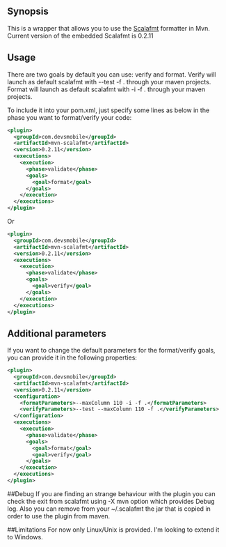## Synopsis

This is a wrapper that allows you to use the [Scalafmt](https://github.com/olafurpg/scalafmt/) formatter in Mvn.
Current version of the embedded Scalafmt is 0.2.11

## Usage

There are two goals by default you can use: verify and format.
Verify will launch as default scalafmt with --test -f . through your maven projects.
Format will launch as default scalafmt with -i -f . through your maven projects.

To include it into your pom.xml, just specify some lines as below  in the phase you want to format/verify your code:

```xml
<plugin>
  <groupId>com.devsmobile</groupId>
  <artifactId>mvn-scalafmt</artifactId>
  <version>0.2.11</version>
  <executions>
    <execution>
      <phase>validate</phase>
      <goals>
        <goal>format</goal>
      </goals>
    </execution>
  </executions>
</plugin>
```

Or

```xml
<plugin>
  <groupId>com.devsmobile</groupId>
  <artifactId>mvn-scalafmt</artifactId>
  <version>0.2.11</version>
  <executions>
    <execution>
      <phase>validate</phase>
      <goals>
        <goal>verify</goal>
      </goals>
    </execution>
  </executions>
</plugin>
```

## Additional parameters

If you want to change the default parameters for the format/verify goals, you can provide it in the following properties:

```xml
<plugin>
  <groupId>com.devsmobile</groupId>
  <artifactId>mvn-scalafmt</artifactId>
  <version>0.2.11</version>
  <configuration>
    <formatParameters>--maxColumn 110 -i -f .</formatParameters>
    <verifyParameters>--test --maxColumn 110 -f .</verifyParameters>
  </configuration>
  <executions>
    <execution>
      <phase>validate</phase>
      <goals>
        <goal>format</goal>
        <goal>verify</goal>
      </goals>
    </execution>
  </executions>
</plugin>
```

##Debug
If you are finding an strange behaviour with the plugin you can check the exit from scalafmt using -X mvn option which provides Debug log.
Also you can remove from your ~/.scalafmt the jar that is copied in order to use the plugin from maven.

##Limitations
For now only Linux/Unix is provided. I'm looking to extend it to Windows.
